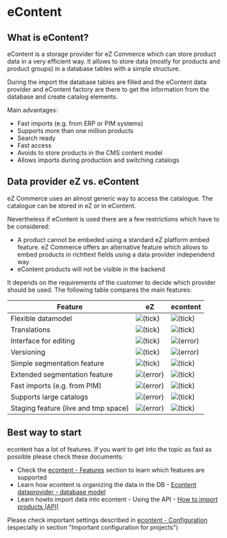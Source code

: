 #  eContent 

## What is eContent?

eContent is a storage provider for eZ Commerce which can store product data in a very efficient way. It allows to store data (mostly for products and product groups) in a database tables with a simple structure. 

During the import the database tables are filled and the eContent data provider and eContent factory are there to get the information from the database and create catalog elements.

Main advantages:

  - Fast imports (e.g. from ERP or PIM systems)
  - Supports more than one million products
  - Search ready
  - Fast access
  - Avoids to store products in the CMS content model
  - Allows imports during production and switching catalogs

## Data provider eZ vs. eContent

eZ Commerce uses an almost generic way to access the catalogue. The catalogue can be stored in eZ or in eContent. 

Nevertheless if eContent is used there are a few restrictions which have to be considered:

  - A product cannot be embeded using a standard eZ platform embed feature. eZ Commerce offers an alternative feature which allows to embed products in richttext fields using a data provider independend way
  - eContent products will not be visible in the backend

It depends on the requirements of the customer to decide which provider should be used. The following table compares the main features:

| Feature                              | eZ                                           | econtent                                     |
| ------------------------------------ | -------------------------------------------- | -------------------------------------------- |
| Flexible datamodel                   | ![(tick)](images/icons/emoticons/check.png)  | ![(tick)](images/icons/emoticons/check.png)  |
| Translations                         | ![(tick)](images/icons/emoticons/check.png)  | ![(tick)](images/icons/emoticons/check.png)  |
| Interface for editing                | ![(tick)](images/icons/emoticons/check.png)  | ![(error)](images/icons/emoticons/error.png) |
| Versioning                           | ![(tick)](images/icons/emoticons/check.png)  | ![(error)](images/icons/emoticons/error.png) |
| Simple segmentation feature          | ![(tick)](images/icons/emoticons/check.png)  | ![(tick)](images/icons/emoticons/check.png)  |
| Extended segmentation feature        | ![(error)](images/icons/emoticons/error.png) | ![(tick)](images/icons/emoticons/check.png)  |
| Fast imports (e.g. from PIM)         | ![(error)](images/icons/emoticons/error.png) | ![(tick)](images/icons/emoticons/check.png)  |
| Supports large catalogs              | ![(error)](images/icons/emoticons/error.png) | ![(tick)](images/icons/emoticons/check.png)  |
| Staging feature (live and tmp space) | ![(error)](images/icons/emoticons/error.png) | ![(tick)](images/icons/emoticons/check.png)  |

## Best way to start

econtent has a lot of features. If you want to get into the topic as fast as possible please check these documents:

  - Check the [econtent - Features](econtent---Features_23561034.html) section to learn which features are supported
  - Learn how econtent is organizing the data in the DB -  [Econtent dataprovider - database model](Econtent-dataprovider---database-model_23560823.html)
  - Learn howto import data into econtent - Using the API - [How to import products (API)](23561078.html)

Please check important settings described in [econtent - Configuration](econtent---Configuration_23561029.html) (especially in section "Important configuration for projects")
